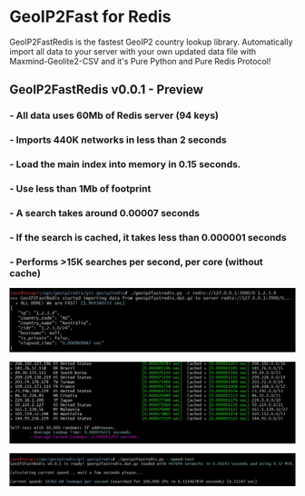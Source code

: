 # GeoIP2Fast for Redis

GeoIP2FastRedis is the fastest GeoIP2 country lookup library. Automatically import all data to your server with your own updated data file with Maxmind-Geolite2-CSV and it's Pure Python and Pure Redis Protocol!


## GeoIP2FastRedis v0.0.1 - Preview

### - All data uses 60Mb of Redis server (94 keys)
### - Imports 440K networks in less than 2 seconds
### - Load the main index into memory in 0.15 seconds.
### - Use less than 1Mb of footprint
### - A search takes around 0.00007 seconds
### - If the search is cached, it takes less than 0.000001 seconds
### - Performs >15K searches per second, per core (without cache)


![](https://raw.githubusercontent.com/rabuchaim/geoip2redis/main/images/redis_import.jpg)


![](https://raw.githubusercontent.com/rabuchaim/geoip2redis/main/images/geoip2redis_test.jpg)


![](https://raw.githubusercontent.com/rabuchaim/geoip2redis/main/images/geoip2redis_speedtest.jpg)
